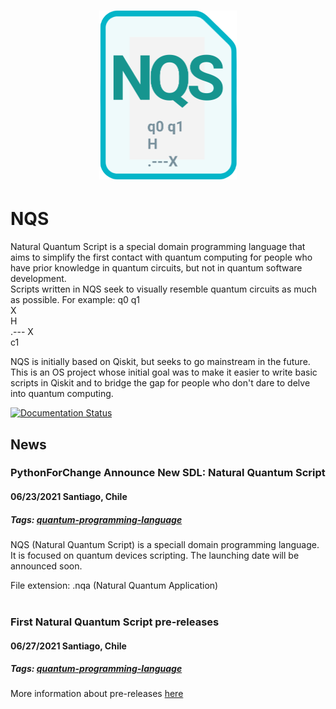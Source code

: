 <h1 align="center">
  <a title="Python For Change" href="http://pythonforchange.github.io"><img src="https://github.com/PythonForChange/NQS/blob/main/web/icon441x540.png?raw=true" width="220.5px" height="270px" alt="Python For Change Project"></a>
</h1>

# NQS

Natural Quantum Script is a special domain programming language that aims to simplify the first contact with quantum computing for people who have prior knowledge in quantum circuits, but not in quantum software development.<br>
Scripts written in NQS seek to visually resemble quantum circuits as much as possible. For example:
q0 q1<br>
    X<br>
H<br>
.--- X<br>
c1<br>

NQS is initially based on Qiskit, but seeks to go mainstream in the future.
This is an OS project whose initial goal was to make it easier to write basic scripts in Qiskit and to bridge the gap for people who don't dare to delve into quantum computing.

<a href='https://nqs.readthedocs.io/en/latest/?badge=latest'>
    <img src='https://readthedocs.org/projects/nqs/badge/?version=latest' alt='Documentation Status' />
</a>

## News
### PythonForChange Announce New SDL: Natural Quantum Script 
#### 06/23/2021 Santiago, Chile
##### Tags: [quantum-programming-language](https://github.com/topics/quantum-programming-language)

NQS (Natural Quantum Script) is a speciall domain programming language. It is focused on quantum devices scripting.
The launching date will be announced soon.

File extension: .nqa (Natural Quantum Application)<br><br>

### First Natural Quantum Script pre-releases 
#### 06/27/2021 Santiago, Chile
##### Tags: [quantum-programming-language](https://github.com/topics/quantum-programming-language)

More information about pre-releases [here](https://github.com/eanorambuena/NQS)
